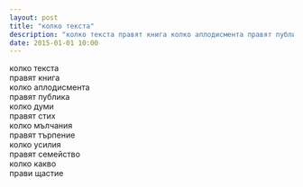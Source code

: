 ```yaml
---
layout: post
title: "колко текста"
description: "колко текста правят книга колко аплодисмента правят публика"
date: 2015-01-01 10:00
---
```

колко текста  
правят книга  
колко аплодисмента   
правят публика   
колко думи  
правят стих  
колко мълчания   
правят търпение   
колко усилия   
правят семейство   
колко какво  
прави щастие  
